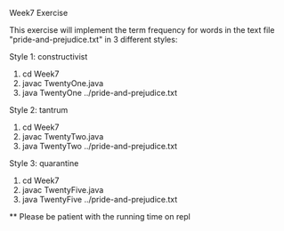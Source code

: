 Week7 Exercise

This exercise will implement the term frequency for words in the text file "pride-and-prejudice.txt" in 3 different styles:

Style 1: constructivist 
1) cd Week7
2) javac TwentyOne.java
3) java TwentyOne ../pride-and-prejudice.txt

Style 2: tantrum 
1) cd Week7 
2) javac TwentyTwo.java
3) java TwentyTwo ../pride-and-prejudice.txt

Style 3: quarantine 
1) cd Week7 
2) javac TwentyFive.java
3) java TwentyFive ../pride-and-prejudice.txt

** Please be patient with the running time on repl 

